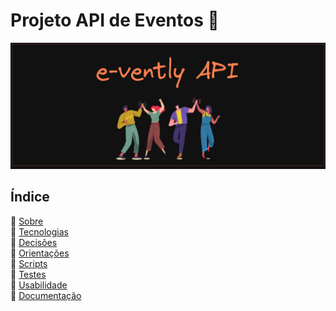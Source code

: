# Projeto API de Eventos :ticket:

<div align="center">
 <img src="./public/assets/images/banner-fundo.png" alt="Ilustração do pikachu e a logotipo do pokemón" width="1000">
</div>

<h2>Índice</h2>

 :round_pushpin: [Sobre](#sobre)<br />
 :round_pushpin: [Tecnologias](#tecnologias)<br />
 :round_pushpin: [Decisões](#decisoes)<br />
 :round_pushpin: [Orientações](#orientacoes)<br />
 :round_pushpin: [Scripts](#scripts)<br />
 :round_pushpin: [Testes](#testes)<br />
 :round_pushpin: [Usabilidade](#usabilidade)<br />
 :round_pushpin: [Documentação](#documentacao)<br />
